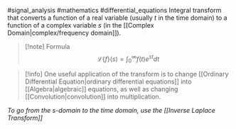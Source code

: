 #signal_analysis #mathematics #differential_equations 
Integral transform that converts a function of a real variable (usually $t$ in the time domain) to a function of a complex variable $s$ (in the [[Complex Domain|complex/frequency domain]]).

>[!note] Formula
>$$\mathcal{L}\{f\}(s)=\int^{\infty}_{0}{f(t)e^{st}dt}$$


>[!info] 
>One useful application of the transform is to change [[Ordinary Differential Equation|ordinary differential equations]] into [[Algebra|algebraic]] equations, as well as changing [[Convolution|convolution]] into multiplication.

*To go from the $s$-domain to the time domain, use the [[Inverse Laplace Transform]]*